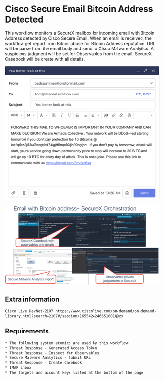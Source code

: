 # Cisco Secure Email Bitcoin Address Detected

This workflow monitors a SecureX mailbox for incoming email with Bitcoin Address detected by Cisco Secure Email. When an email is received, the workflow get report from Bitcoinabuse for Bitcoin Address reputation. URL will be parse from the email body and send to Cisco Malware Analytics. A suspicious judgment will be set for Observables from the email. SecureX Casebook will be create with all details.

![](img/email.png)

![](img/final.png)

## Extra information
	Cisco Live DevNet-2107 https://www.ciscolive.com/on-demand/on-demand-library.html?search=2107#/session/1655424246651001Q9zx
  
  ## Requirements
    * The following system atomics are used by this workflow:
    * Threat Response - Generated Access Token
    * Threat Response - Inspect for Observables
    * Secure Malware Analytics - Submit URL
    * Threat Response - Create Casebook
    * IMAP inbox
    * The targets and account keys listed at the bottom of the page
